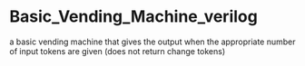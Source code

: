 Basic_Vending_Machine_verilog
=============================

a basic vending machine that gives the output when the appropriate number of input tokens are given (does not return change tokens)
